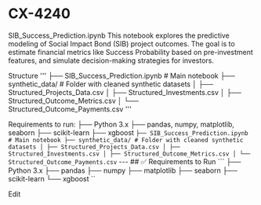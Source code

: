 # CX-4240

SIB_Success_Prediction.ipynb
This notebook explores the predictive modeling of Social Impact Bond (SIB) project outcomes. The goal is to estimate financial metrics like Success Probability based on pre-investment features, and simulate decision-making strategies for investors.

Structure
'''
├── SIB_Success_Prediction.ipynb        # Main notebook
├── synthetic_data/                     # Folder with cleaned synthetic datasets
│   ├── Structured_Projects_Data.csv
│   ├── Structured_Investments.csv
│   ├── Structured_Outcome_Metrics.csv
│   └── Structured_Outcome_Payments.csv
'''

Requirements to run: 
├── Python 3.x
├── pandas, numpy, matplotlib, seaborn
├── scikit-learn
├── xgboost 
``` ├── SIB_Success_Prediction.ipynb # Main notebook ├── synthetic_data/ # Folder with cleaned synthetic datasets │ ├── Structured_Projects_Data.csv │ ├── Structured_Investments.csv │ ├── Structured_Outcome_Metrics.csv │ └── Structured_Outcome_Payments.csv ``` --- ## ✅ Requirements to Run ``` ├── Python 3.x ├── pandas ├── numpy ├── matplotlib ├── seaborn ├── scikit-learn └── xgboost ``


Edit
